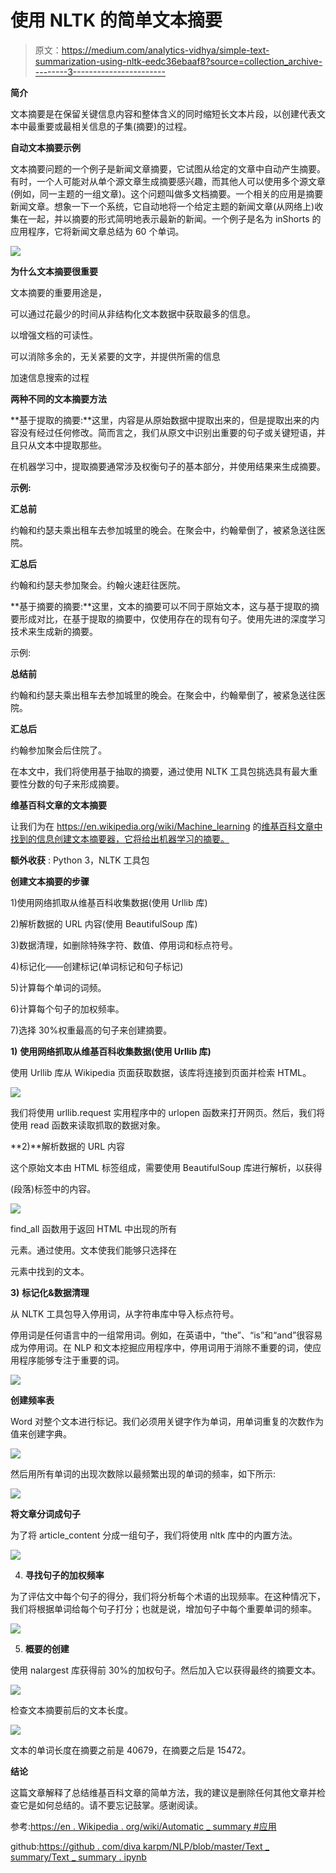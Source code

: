 # 使用 NLTK 的简单文本摘要

> 原文：<https://medium.com/analytics-vidhya/simple-text-summarization-using-nltk-eedc36ebaaf8?source=collection_archive---------3----------------------->

**简介**

文本摘要是在保留关键信息内容和整体含义的同时缩短长文本片段，以创建代表文本中最重要或最相关信息的子集(摘要)的过程。

**自动文本摘要示例**

文本摘要问题的一个例子是新闻文章摘要，它试图从给定的文章中自动产生摘要。有时，一个人可能对从单个源文章生成摘要感兴趣，而其他人可以使用多个源文章(例如，同一主题的一组文章)。这个问题叫做多文档摘要。一个相关的应用是摘要新闻文章。想象一下一个系统，它自动地将一个给定主题的新闻文章(从网络上)收集在一起，并以摘要的形式简明地表示最新的新闻。一个例子是名为 inShorts 的应用程序，它将新闻文章总结为 60 个单词。

![](img/e53cdc0b1a63a0ddb0177adbfc0cc028.png)

**为什么文本摘要很重要**

文本摘要的重要用途是，

可以通过花最少的时间从非结构化文本数据中获取最多的信息。

以增强文档的可读性。

可以消除多余的，无关紧要的文字，并提供所需的信息

加速信息搜索的过程

**两种不同的文本摘要方法**

**基于提取的摘要:**这里，内容是从原始数据中提取出来的，但是提取出来的内容没有经过任何修改。简而言之，我们从原文中识别出重要的句子或关键短语，并且只从文本中提取那些。

在机器学习中，提取摘要通常涉及权衡句子的基本部分，并使用结果来生成摘要。

**示例:**

**汇总前**

约翰和约瑟夫乘出租车去参加城里的晚会。在聚会中，约翰晕倒了，被紧急送往医院。

**汇总后**

约翰和约瑟夫参加聚会。约翰火速赶往医院。

**基于摘要的摘要:**这里，文本的摘要可以不同于原始文本，这与基于提取的摘要形成对比，在基于提取的摘要中，仅使用存在的现有句子。使用先进的深度学习技术来生成新的摘要。

示例:

**总结前**

约翰和约瑟夫乘出租车去参加城里的晚会。在聚会中，约翰晕倒了，被紧急送往医院。

**汇总后**

约翰参加聚会后住院了。

在本文中，我们将使用基于抽取的摘要，通过使用 NLTK 工具包挑选具有最大重要性分数的句子来形成摘要。

**维基百科文章的文本摘要**

让我们为在 https://en.wikipedia.org/wiki/Machine_learning 的[维基百科文章中找到的信息创建文本摘要器，它将给出机器学习的摘要。](https://en.wikipedia.org/wiki/Machine_learning)

**额外收获** : Python 3，NLTK 工具包

**创建文本摘要的步骤**

1)使用网络抓取从维基百科收集数据(使用 Urllib 库)

2)解析数据的 URL 内容(使用 BeautifulSoup 库)

3)数据清理，如删除特殊字符、数值、停用词和标点符号。

4)标记化——创建标记(单词标记和句子标记)

5)计算每个单词的词频。

6)计算每个句子的加权频率。

7)选择 30%权重最高的句子来创建摘要。

**1)** **使用网络抓取从维基百科收集数据(使用 Urllib 库)**

使用 Urllib 库从 Wikipedia 页面获取数据，该库将连接到页面并检索 HTML。

![](img/04e6a59b49f987360d3431e9544cd05b.png)

我们将使用 urllib.request 实用程序中的 urlopen 函数来打开网页。然后，我们将使用 read 函数来读取抓取的数据对象。

**2)**解析数据的 URL 内容

这个原始文本由 HTML 标签组成，需要使用 BeautifulSoup 库进行解析，以获得

(段落)标签中的内容。

![](img/1030bca8fc104baca9935705af9117ab.png)

find_all 函数用于返回 HTML 中出现的所有

元素。通过使用。文本使我们能够只选择在

元素中找到的文本。

**3)** **标记化&数据清理**

从 NLTK 工具包导入停用词，从字符串库中导入标点符号。

停用词是任何语言中的一组常用词。例如，在英语中，“the”、“is”和“and”很容易成为停用词。在 NLP 和文本挖掘应用程序中，停用词用于消除不重要的词，使应用程序能够专注于重要的词。

![](img/de5963e7f440b4d44150fcdce817a0da.png)

**创建频率表**

Word 对整个文本进行标记。我们必须用关键字作为单词，用单词重复的次数作为值来创建字典。

![](img/19d41bd7434cbfc03245870dfc02d2e8.png)

然后用所有单词的出现次数除以最频繁出现的单词的频率，如下所示:

![](img/4f75d9655a9d49ef90f732f31dde7f14.png)

**将文章分词成句子**

为了将 article_content 分成一组句子，我们将使用 nltk 库中的内置方法。

![](img/ff383553b0416f5dcaf95be411e0fba7.png)

4) **寻找句子的加权频率**

为了评估文中每个句子的得分，我们将分析每个术语的出现频率。在这种情况下，我们将根据单词给每个句子打分；也就是说，增加句子中每个重要单词的频率。

![](img/d041f276b2fd46ca304095beb2bf9f27.png)

5) **概要的创建**

使用 nalargest 库获得前 30%的加权句子。然后加入它以获得最终的摘要文本。

![](img/e9e287df2e4384f03e28f465f0e1b2ac.png)

检查文本摘要前后的文本长度。

![](img/8ccb66f84848f67d479ddad3f6d1f579.png)

文本的单词长度在摘要之前是 40679，在摘要之后是 15472。

**结论**

这篇文章解释了总结维基百科文章的简单方法，我的建议是删除任何其他文章并检查它是如何总结的。请不要忘记鼓掌。感谢阅读。

参考:[https://en . Wikipedia . org/wiki/Automatic _ summary #应用](https://en.wikipedia.org/wiki/Automatic_summarization#Applications)

github:[https://github . com/diva karpm/NLP/blob/master/Text _ summary/Text _ summary . ipynb](https://github.com/DivakarPM/NLP/blob/master/Text_Summarization/Text_Summarization.ipynb)